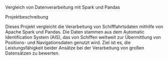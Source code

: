 Vergleich von Datenverarbeitung mit Spark und Pandas

Projektbeschreibung

Dieses Projekt vergleicht die Verarbeitung von Schifffahrtsdaten mithilfe von Apache Spark und Pandas. Die Daten stammen aus dem Automatic Identification System (AIS), das von Schiffen weltweit zur Übermittlung von Positions- und Navigationsdaten genutzt wird. Ziel ist es, die Leistungsfähigkeit beider Ansätze bei der Verarbeitung von großen Datensätzen zu bewerten.
